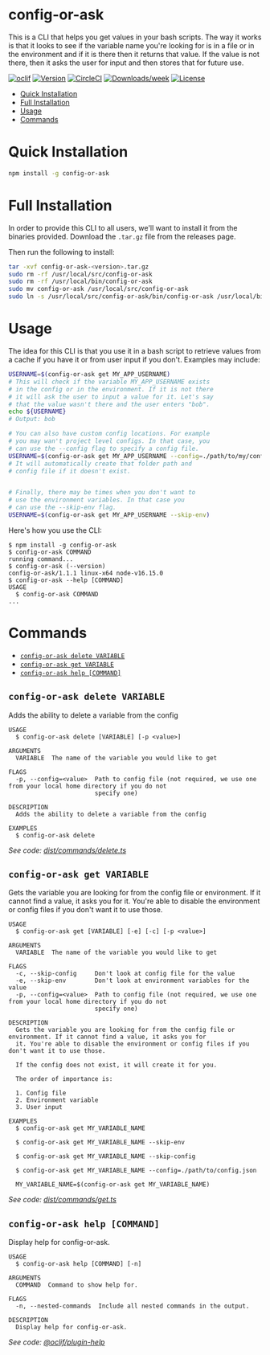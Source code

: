 config-or-ask
=================

This is a CLI that helps you get values in your bash scripts. The way it works is that it looks to see if the variable name you're looking for is in a file or in the environment and if it is there then it returns that value. If the value is not there, then it asks the user for input and then stores that for future use.


[![oclif](https://img.shields.io/badge/cli-oclif-brightgreen.svg)](https://oclif.io)
[![Version](https://img.shields.io/npm/v/oclif-hello-world.svg)](https://npmjs.org/package/oclif-hello-world)
[![CircleCI](https://circleci.com/gh/oclif/hello-world/tree/main.svg?style=shield)](https://circleci.com/gh/oclif/hello-world/tree/main)
[![Downloads/week](https://img.shields.io/npm/dw/oclif-hello-world.svg)](https://npmjs.org/package/oclif-hello-world)
[![License](https://img.shields.io/npm/l/oclif-hello-world.svg)](https://github.com/oclif/hello-world/blob/main/package.json)


* [Quick Installation](#quick-installation)
* [Full Installation](#full-installation)
* [Usage](#usage)
* [Commands](#commands)


# Quick Installation

```bash
npm install -g config-or-ask
```

# Full Installation

In order to provide this CLI to all users, we'll want to install it from the binaries provided. Download the `.tar.gz` file from the releases page.

Then run the following to install:
```bash
tar -xvf config-or-ask-<version>.tar.gz
sudo rm -rf /usr/local/src/config-or-ask
sudo rm -rf /usr/local/bin/config-or-ask
sudo mv config-or-ask /usr/local/src/config-or-ask
sudo ln -s /usr/local/src/config-or-ask/bin/config-or-ask /usr/local/bin/config-or-ask
```

# Usage

The idea for this CLI is that you use it in a bash script to retrieve values from a cache if you have it or from user input if you don't. Examples may include:

```bash
USERNAME=$(config-or-ask get MY_APP_USERNAME)
# This will check if the variable MY_APP_USERNAME exists 
# in the config or in the environment. If it is not there 
# it will ask the user to input a value for it. Let's say
# that the value wasn't there and the user enters "bob".
echo ${USERNAME} 
# Output: bob

# You can also have custom config locations. For example
# you may wan't project level configs. In that case, you
# can use the --config flag to specify a config file.
USERNAME=$(config-or-ask get MY_APP_USERNAME --config=./path/to/my/config.json)
# It will automatically create that folder path and
# config file if it doesn't exist.


# Finally, there may be times when you don't want to
# use the environment variables. In that case you
# can use the --skip-env flag.
USERNAME=$(config-or-ask get MY_APP_USERNAME --skip-env)

```

Here's how you use the CLI:

<!-- usage -->
```sh-session
$ npm install -g config-or-ask
$ config-or-ask COMMAND
running command...
$ config-or-ask (--version)
config-or-ask/1.1.1 linux-x64 node-v16.15.0
$ config-or-ask --help [COMMAND]
USAGE
  $ config-or-ask COMMAND
...
```
<!-- usagestop -->
# Commands
<!-- commands -->
* [`config-or-ask delete VARIABLE`](#config-or-ask-delete-variable)
* [`config-or-ask get VARIABLE`](#config-or-ask-get-variable)
* [`config-or-ask help [COMMAND]`](#config-or-ask-help-command)

## `config-or-ask delete VARIABLE`

Adds the ability to delete a variable from the config

```
USAGE
  $ config-or-ask delete [VARIABLE] [-p <value>]

ARGUMENTS
  VARIABLE  The name of the variable you would like to get

FLAGS
  -p, --config=<value>  Path to config file (not required, we use one from your local home directory if you do not
                        specify one)

DESCRIPTION
  Adds the ability to delete a variable from the config

EXAMPLES
  $ config-or-ask delete
```

_See code: [dist/commands/delete.ts](https://github.com/entrostat/config-or-ask/blob/v1.1.1/dist/commands/delete.ts)_

## `config-or-ask get VARIABLE`

Gets the variable you are looking for from the config file or environment. If it cannot find a value, it asks you for it. You're able to disable the environment or config files if you don't want it to use those.

```
USAGE
  $ config-or-ask get [VARIABLE] [-e] [-c] [-p <value>]

ARGUMENTS
  VARIABLE  The name of the variable you would like to get

FLAGS
  -c, --skip-config     Don't look at config file for the value
  -e, --skip-env        Don't look at environment variables for the value
  -p, --config=<value>  Path to config file (not required, we use one from your local home directory if you do not
                        specify one)

DESCRIPTION
  Gets the variable you are looking for from the config file or environment. If it cannot find a value, it asks you for
  it. You're able to disable the environment or config files if you don't want it to use those.

  If the config does not exist, it will create it for you.

  The order of importance is:

  1. Config file
  2. Environment variable
  3. User input

EXAMPLES
  $ config-or-ask get MY_VARIABLE_NAME

  $ config-or-ask get MY_VARIABLE_NAME --skip-env

  $ config-or-ask get MY_VARIABLE_NAME --skip-config

  $ config-or-ask get MY_VARIABLE_NAME --config=./path/to/config.json

  MY_VARIABLE_NAME=$(config-or-ask get MY_VARIABLE_NAME)
```

_See code: [dist/commands/get.ts](https://github.com/entrostat/config-or-ask/blob/v1.1.1/dist/commands/get.ts)_

## `config-or-ask help [COMMAND]`

Display help for config-or-ask.

```
USAGE
  $ config-or-ask help [COMMAND] [-n]

ARGUMENTS
  COMMAND  Command to show help for.

FLAGS
  -n, --nested-commands  Include all nested commands in the output.

DESCRIPTION
  Display help for config-or-ask.
```

_See code: [@oclif/plugin-help](https://github.com/oclif/plugin-help/blob/v5.1.20/src/commands/help.ts)_
<!-- commandsstop -->
